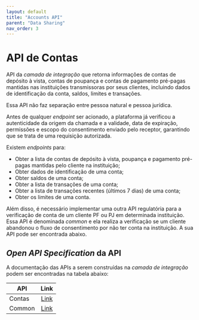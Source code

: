 ```yaml
---
layout: default
title: "Accounts API"
parent: "Data Sharing"
nav_order: 3
---
```


# API de Contas

API da *camada de integração* que retorna informações de contas de depósito à vista, contas de poupança e contas de pagamento pré-pagas mantidas nas instituições transmissoras por seus clientes, incluindo dados de identificação da conta, saldos, limites e transações.

Essa API não faz separação entre pessoa natural e pessoa jurídica.

Antes de qualquer *endpoint* ser acionado, a plataforma já verificou a autenticidade da origem da chamada e a validade, data de expiração, permissões e escopo do consentimento enviado pelo receptor, garantindo que se trata de uma requisição autorizada.

Existem *endpoints* para:

- Obter a lista de contas de depósito à vista, poupança e pagamento pré-pagas mantidas pelo cliente na instituição;
- Obter dados de identificação de uma conta;
- Obter saldos de uma conta;
- Obter a lista de transações de uma conta;
- Obter a lista de transações recentes (últimos 7 dias) de uma conta;
- Obter os limites de uma conta.

Além disso, é necessário implementar uma outra API regulatória para a verificação de conta de um cliente PF ou PJ em determinada instituição. Essa API é denominada *common* e ela realiza a verificação se um cliente abandonou o fluxo de consentimento por não ter conta na instituição. A sua API pode ser encontrada abaixo.

## *Open API Specification* da API

A documentação das APIs a serem construídas na *camada de integração* podem ser encontradas na tabela abaixo:

|API            |Link               |
|---------------|:-----------------:|
|Contas         |[Link][API-Contas] |
|Common         |[Link][API-Common] |

[API-Contas]: ../../../../swagger-ui/index.html?api=en-Contas
[API-Common]: ../../../../swagger-ui/index.html?api=en-Opus-Commons
